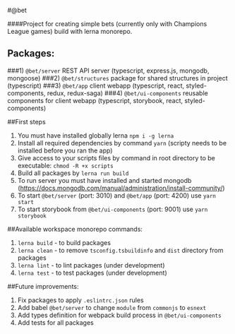 #@bet

####Project for creating simple bets (currently only with Champions League games) build with lerna monorepo.

## Packages:
###1) `@bet/server`
REST API server (typescript, express.js, mongodb, mongoose)
###2) `@bet/structures` 
package for shared structures in project (typescript)
###3) `@bet/app`
client webapp (typescript, react, styled-components, redux, redux-saga)
###4) `@bet/ui-components` 
reusable components for client webapp (typescript, storybook, react, styled-components)

##First steps
1) You must have installed globally lerna `npm i -g lerna`
2) Install all required dependencies by command `yarn` (scripty needs to be installed before you ran the app)
3) Give access to your scripts files by command in root directory to be executable: `chmod -R +x scripts`
4) Build all packages by `lerna run build`
5) To run server you must have installed and started mongodb (https://docs.mongodb.com/manual/administration/install-community/)
6) To start `@bet/server` (port: 3010) and `@bet/app` (port: 4200) use `yarn start`
7) To start storybook from `@bet/ui-components` (port: 9001)  use `yarn storybook`

##Available workspace monorepo commands:

1) `lerna build` - to build packages
2) `lerna clean` - to remove `tsconfig.tsbuildinfo` and `dist` directory from packages
3) `lerna lint` - to lint packages (under development)
4) `lerna test` - to test packages (under development)


##Future improvements:

1) Fix packages to apply `.eslintrc.json` rules
2) Add babel `@bet/server` to change `module` from `commonjs` to `esnext`
3) Add types definition for webpack build process in `@bet/ui-components`
4) Add tests for all packages
